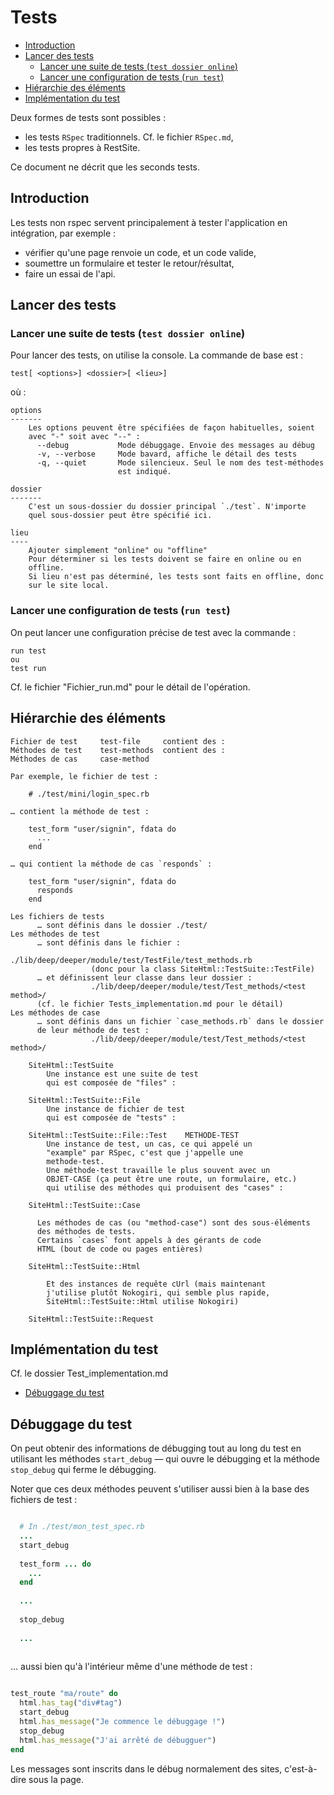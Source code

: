 # Tests

* [Introduction](#introductionteststest)
* [Lancer des tests](#lanceruntest)
  * [Lancer une suite de tests (`test dossier online`)](#lancerunesuitedetests)
  * [Lancer une configuration de tests (`run test`)](#lancerdestestsspecifique)
* [Hiérarchie des éléments](#hierarchiedeselements)
* [Implémentation du test](#implementation_du_test)

Deux formes de tests sont possibles :

* les tests `RSpec` traditionnels. Cf. le fichier `RSpec.md`,
* les tests propres à RestSite.

Ce document ne décrit que les seconds tests.

<a name='introductionteststest'></a>

## Introduction

Les tests non rspec servent principalement à tester l'application en intégration, par exemple :

* vérifier qu'une page renvoie un code, et un code valide,
* soumettre un formulaire et tester le retour/résultat,
* faire un essai de l'api.

<a name='lanceruntest'></a>

## Lancer des tests

<a name='lancerunesuitedetests'></a>

### Lancer une suite de tests (`test dossier online`)


Pour lancer des tests, on utilise la console. La commande de base est&nbsp;:

    test[ <options>] <dossier>[ <lieu>]
    
où&nbsp;:

    options
    -------
        Les options peuvent être spécifiées de façon habituelles, soient
        avec "-" soit avec "--" :
          --debug           Mode débuggage. Envoie des messages au débug
          -v, --verbose     Mode bavard, affiche le détail des tests
          -q, --quiet       Mode silencieux. Seul le nom des test-méthodes
                            est indiqué.
                            
    dossier
    -------
        C'est un sous-dossier du dossier principal `./test`. N'importe
        quel sous-dossier peut être spécifié ici.
    
    lieu
    ----
        Ajouter simplement "online" ou "offline"
        Pour déterminer si les tests doivent se faire en online ou en
        offline.
        Si lieu n'est pas déterminé, les tests sont faits en offline, donc
        sur le site local.

<a name='lancerdestestsspecifique'></a>

### Lancer une configuration de tests (`run test`)

On peut lancer une configuration précise de test avec la commande&nbsp;:

    run test
    ou
    test run

Cf. le fichier "Fichier_run.md" pour le détail de l'opération.

<a name='hierarchiedeselements'></a>

## Hiérarchie des éléments

    Fichier de test     test-file     contient des :
    Méthodes de test    test-methods  contient des :
    Méthodes de cas     case-method

    Par exemple, le fichier de test :

        # ./test/mini/login_spec.rb

    … contient la méthode de test :

        test_form "user/signin", fdata do
          ...
        end

    … qui contient la méthode de cas `responds` :

        test_form "user/signin", fdata do
          responds
        end

    Les fichiers de tests
          … sont définis dans le dossier ./test/
    Les méthodes de test
          … sont définis dans le fichier :
                      ./lib/deep/deeper/module/test/TestFile/test_methods.rb
                      (donc pour la class SiteHtml::TestSuite::TestFile)
          … et définissent leur classe dans leur dossier :
                      ./lib/deep/deeper/module/test/Test_methods/<test method>/
          (cf. le fichier Tests_implementation.md pour le détail)
    Les méthodes de case
          … sont définis dans un fichier `case_methods.rb` dans le dossier
          de leur méthode de test :
                      ./lib/deep/deeper/module/test/Test_methods/<test method>/

        SiteHtml::TestSuite
            Une instance est une suite de test
            qui est composée de "files" :

        SiteHtml::TestSuite::File
            Une instance de fichier de test
            qui est composée de "tests" :

        SiteHtml::TestSuite::File::Test    METHODE-TEST
            Une instance de test, un cas, ce qui appelé un
            "example" par RSpec, c'est que j'appelle une
            methode-test.
            Une méthode-test travaille le plus souvent avec un
            OBJET-CASE (ça peut être une route, un formulaire, etc.)
            qui utilise des méthodes qui produisent des "cases" :

        SiteHtml::TestSuite::Case

          Les méthodes de cas (ou "method-case") sont des sous-éléments
          des méthodes de tests.
          Certains `cases` font appels à des gérants de code
          HTML (bout de code ou pages entières)

        SiteHtml::TestSuite::Html

            Et des instances de requête cUrl (mais maintenant
            j'utilise plutôt Nokogiri, qui semble plus rapide,
            SiteHtml::TestSuite::Html utilise Nokogiri)

        SiteHtml::TestSuite::Request

<a name='implementation_du_test'></a>

## Implémentation du test

Cf. le dossier Test_implementation.md

* [Débuggage du test](#debugging)
<a name='debugging'></a>

## Débuggage du test

On peut obtenir des informations de débugging tout au long du test en utilisant les méthodes `start_debug` — qui ouvre le débugging et la méthode `stop_debug` qui ferme le débugging.

Noter que ces deux méthodes peuvent s'utiliser aussi bien à la base des fichiers de test :

~~~ruby

  # In ./test/mon_test_spec.rb
  ...
  start_debug
  
  test_form ... do
    ...
  end
  
  ...
  
  stop_debug
  
  ...
  
~~~

… aussi bien qu'à l'intérieur même d'une méthode de test :

~~~ruby

test_route "ma/route" do
  html.has_tag("div#tag")
  start_debug
  html.has_message("Je commence le débuggage !")
  stop_debug
  html.has_message("J'ai arrêté de débugguer")
end

~~~

Les messages sont inscrits dans le débug normalement des sites, c'est-à-dire sous la page.